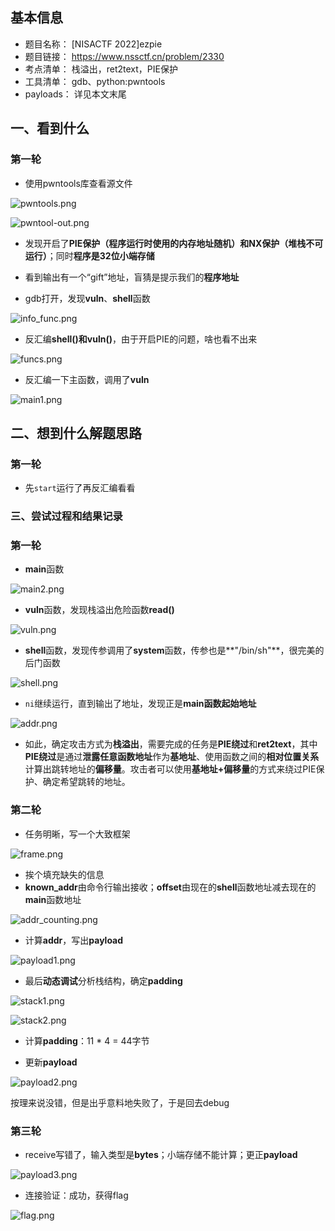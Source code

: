 ## 基本信息

- 题目名称： [NISACTF 2022]ezpie
- 题目链接： https://www.nssctf.cn/problem/2330
- 考点清单： 栈溢出，ret2text，PIE保护
- 工具清单： gdb、python:pwntools
- payloads： 详见本文末尾

## 一、看到什么

### 第一轮

- 使用pwntools库查看源文件

![pwntools.png](./images/NISACTF_2022ezpiepwntools.png)

![pwntool-out.png](./images/NISACTF_2022ezpiepwntool-out.png)

- 发现开启了**PIE保护（程序运行时使用的内存地址随机）**和**NX保护（堆栈不可运行）**；同时**程序是32位小端存储**

- 看到输出有一个“gift”地址，盲猜是提示我们的**程序地址**
- gdb打开，发现**vuln**、**shell**函数

![info_func.png](./images/NISACTF_2022ezpieinfo_func.png)

- 反汇编**shell()**和**vuln()**，由于开启PIE的问题，啥也看不出来

![funcs.png](./images/NISACTF_2022ezpiefuncs.png)

- 反汇编一下主函数，调用了**vuln**

![main1.png](./images/NISACTF_2022ezpiemain1.png)

## 二、想到什么解题思路

### 第一轮

- 先`start`运行了再反汇编看看

### 三、尝试过程和结果记录

### 第一轮

- **main**函数

![main2.png](./images/NISACTF_2022ezpiemain2.png)

- **vuln**函数，发现栈溢出危险函数**read()**

![vuln.png](./images/NISACTF_2022ezpievuln.png)

- **shell**函数，发现传参调用了**system**函数，传参也是**"/bin/sh"**，很完美的后门函数

![shell.png](./images/NISACTF_2022ezpieshell.png)

- `ni`继续运行，直到输出了地址，发现正是**main函数起始地址**

![addr.png](./images/NISACTF_2022ezpieaddr.png)

- 如此，确定攻击方式为**栈溢出**，需要完成的任务是**PIE绕过**和**ret2text**，其中**PIE绕过**是通过**泄露任意函数地址**作为**基地址**、使用函数之间的**相对位置关系**计算出跳转地址的**偏移量**。攻击者可以使用**基地址+偏移量**的方式来绕过PIE保护、确定希望跳转的地址。

### 第二轮

- 任务明晰，写一个大致框架

![frame.png](./images/NISACTF_2022ezpieframe.png)

- 挨个填充缺失的信息
- **known_addr**由命令行输出接收；**offset**由现在的**shell**函数地址减去现在的**main**函数地址

![addr_counting.png](./images/NISACTF_2022ezpieaddr_counting.png)

- 计算**addr**，写出**payload**

![payload1.png](./images/NISACTF_2022ezpiepayload1.png)

- 最后**动态调试**分析栈结构，确定**padding**

![stack1.png](./images/NISACTF_2022ezpiestack1.png)

![stack2.png](./images/NISACTF_2022ezpiestack2.png)

- 计算**padding**：11 * 4 = 44字节

- 更新**payload**

![payload2.png](./images/NISACTF_2022ezpiepayload2.png)

按理来说没错，但是出乎意料地失败了，于是回去debug

### 第三轮

- receive写错了，输入类型是**bytes**；小端存储不能计算；更正**payload**

![payload3.png](./images/NISACTF_2022ezpiepayload3.png)

- 连接验证：成功，获得flag

![flag.png](./images/NISACTF_2022ezpieflag.png)